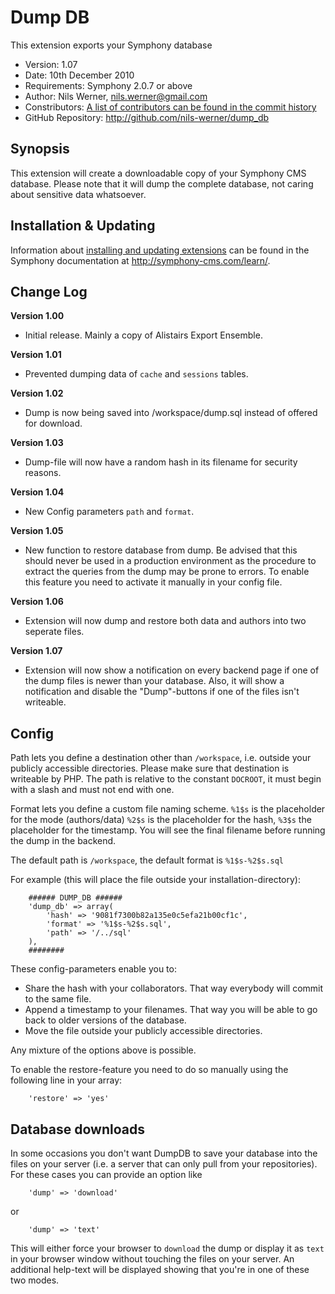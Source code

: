 # Dump DB #

This extension exports your Symphony database

- Version: 1.07
- Date: 10th December 2010
- Requirements: Symphony 2.0.7 or above
- Author: Nils Werner, nils.werner@gmail.com
- Constributors: [A list of contributors can be found in the commit history](http://github.com/nils-werner/dump_db/commits/master)
- GitHub Repository: <http://github.com/nils-werner/dump_db>

## Synopsis

This extension will create a downloadable copy of your Symphony CMS database. Please note that it will dump the complete database, not caring about sensitive data whatsoever.

## Installation & Updating

Information about [installing and updating extensions](http://symphony-cms.com/learn/tasks/view/install-an-extension/) can be found in the Symphony documentation at <http://symphony-cms.com/learn/>.

## Change Log

**Version 1.00**

- Initial release. Mainly a copy of Alistairs Export Ensemble.

**Version 1.01**

- Prevented dumping data of `cache` and `sessions` tables.

**Version 1.02**

- Dump is now being saved into /workspace/dump.sql instead of offered for download.

**Version 1.03**

- Dump-file will now have a random hash in its filename for security reasons.

**Version 1.04**

- New Config parameters `path` and `format`.

**Version 1.05**

- New function to restore database from dump.
  Be advised that this should never be used in a production environment as the procedure to extract the queries from the dump may be prone to errors.
  To enable this feature you need to activate it manually in your config file.
  
**Version 1.06**

- Extension will now dump and restore both data and authors into two seperate files.

**Version 1.07**

- Extension will now show a notification on every backend page if one of the dump files is newer than your database.
  Also, it will show a notification and disable the "Dump"-buttons if one of the files isn't writeable.

## Config

Path lets you define a destination other than `/workspace`, i.e. outside your publicly accessible directories. Please make sure that destination is writeable by PHP. The path is relative to the constant `DOCROOT`, it must begin with a slash and must not end with one.
  
Format lets you define a custom file naming scheme. `%1$s` is the placeholder for the mode (authors/data) `%2$s` is the placeholder for the hash, `%3$s` the placeholder for the timestamp. You will see the final filename before running the dump in the backend.
  
The default path is `/workspace`, the default format is `%1$s-%2$s.sql`
  
For example (this will place the file outside your installation-directory):
  
		###### DUMP_DB ######
		'dump_db' => array(
			'hash' => '9081f7300b82a135e0c5efa21b00cf1c',
			'format' => '%1$s-%2$s.sql',
			'path' => '/../sql'
		),
		########
		
These config-parameters enable you to:
  
 - Share the hash with your collaborators. That way everybody will commit to the same file.
 - Append a timestamp to your filenames. That way you will be able to go back to older versions of the database.
 - Move the file outside your publicly accessible directories.
  
Any mixture of the options above is possible.

To enable the restore-feature you need to do so manually using the following line in your array:

		'restore' => 'yes'

## Database downloads

In some occasions you don't want DumpDB to save your database into the files on your server (i.e. a server that can only pull from your repositories). For these cases you can provide an option like

		'dump' => 'download'

or

		'dump' => 'text'

This will either force your browser to `download` the dump or display it as `text` in your browser window without touching the files on your server. An additional help-text will be displayed showing that you're in one of these two modes.
